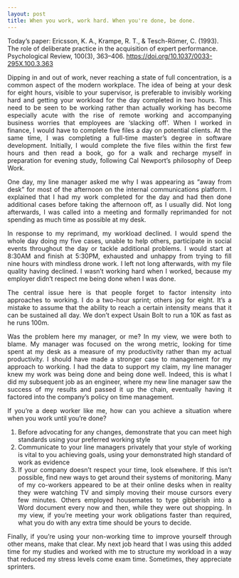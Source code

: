```yaml
---
layout: post
title: When you work, work hard. When you're done, be done.
---
```


Today’s paper: Ericsson, K. A., Krampe, R. T., & Tesch-Römer, C. (1993). The role of deliberate practice in the acquisition of expert performance. Psychological Review, 100(3), 363–406. https://doi.org/10.1037/0033-295X.100.3.363
<div style="text-align: justify">
Dipping in and out of work, never reaching a state of full concentration, is a common aspect of the modern workplace. The idea of being at your desk for eight hours, visible to your supervisor, is preferable to invisibly working hard and getting your workload for the day completed in two hours. This need to be seen to be working rather than actually working has become especially acute with the rise of remote working and accompanying business worries that employees are ‘slacking off’. When I worked in finance, I would have to complete five files a day on potential clients. At the same time, I was completing a full-time master’s degree in software development. Initially, I would complete the five files within the first few hours and then read a book, go for a walk and recharge myself in preparation for evening study, following Cal Newport’s philosophy of Deep Work. 
  

One day, my line manager asked me why I was appearing as “away from desk” for most of the afternoon on the internal communications platform. I explained that I had my work completed for the day and had then done additional cases before taking the afternoon off, as I usually did. Not long afterwards, I was called into a meeting and formally reprimanded for not spending as much time as possible at my desk. 
  

In response to my reprimand, my workload declined. I would spend the whole day doing my five cases, unable to help others, participate in social events throughout the day or tackle additional problems. I would start at 8:30AM and finish at 5:30PM, exhausted and unhappy from trying to fill nine hours with mindless drone work. I left not long afterwards, with my file quality having declined. I wasn’t working hard when I worked, because my employer didn’t respect me being done when I was done.
  

The central issue here is that people forget to factor intensity into approaches to working. I do a two-hour sprint; others jog for eight. It’s a mistake to assume that the ability to reach a certain intensity means that it can be sustained all day. We don’t expect Usain Bolt to run a 10K as fast as he runs 100m.
  

Was the problem here my manager, or me? In my view, we were both to blame. My manager was focused on the wrong metric, looking for time spent at my desk as a measure of my productivity rather than my actual productivity. I should have made a stronger case to management for my approach to working. I had the data to support my claim, my line manager knew my work was being done and being done well. Indeed, this is what I did my subsequent job as an engineer, where my new line manager saw the success of my results and passed it up the chain, eventually having it factored into the company’s policy on time management.
  

If you’re a deep worker like me, how can you achieve a situation where when you work until you’re done? 
1.	Before advocating for any changes, demonstrate that you can meet high standards using your preferred working style
2.	Communicate to your line managers privately that your style of working is vital to you achieving goals, using your demonstrated high standard of work as evidence
3.	If your company doesn’t respect your time, look elsewhere. If this isn’t possible, find new ways to get around their systems of monitoring. Many of my co-workers appeared to be at their online desks when in reality they were watching TV and simply moving their mouse cursors every few minutes. Others employed housemates to type gibberish into a Word document every now and then, while they were out shopping. In my view, if you’re meeting your work obligations faster than required, what you do with any extra time should be yours to decide.
  

Finally, if you’re using your non-working time to improve yourself through other means, make that clear. My next job heard that I was using this added time for my studies and worked with me to structure my workload in a way that reduced my stress levels come exam time. Sometimes, they appreciate sprinters.
</div>
